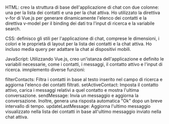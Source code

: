 HTML: creo la struttura di base dell'applicazione di chat con due colonne: una per la lista dei contatti e una per la chat attiva. Ho utilizzato la direttiva v-for di Vue.js per generare dinamicamente l'elenco dei contatti e la direttiva v-model per il binding dei dati tra l'input di ricerca e la variabile search.

CSS: definisco gli stili per l'applicazione di chat, comprese le dimensioni, i colori e le proprietà di layout per la lista dei contatti e la chat attiva. Ho incluso media query per adattare la chat ai dispositivi mobili.

JavaScript: Utilizzando Vue.js, creo un'istanza dell'applicazione e definito le variabili necessarie, come i contatti, i messaggi, il contatto attivo e l'input di ricerca. imnplemento  diverse funzioni:

filterContacts: Filtra i contatti in base al testo inserito nel campo di ricerca e aggiorna l'elenco dei contatti filtrati.
setActiveContact: Imposta il contatto attivo, carica i messaggi relativi a quel contatto e mostra l'ultima conversazione.
sendMessage: Invia un messaggio e aggiorna la conversazione. Inoltre, genera una risposta automatica "Ok" dopo un breve intervallo di tempo.
updateLastMessage: Aggiorna l'ultimo messaggio visualizzato nella lista dei contatti in base all'ultimo messaggio inviato nella chat attiva.